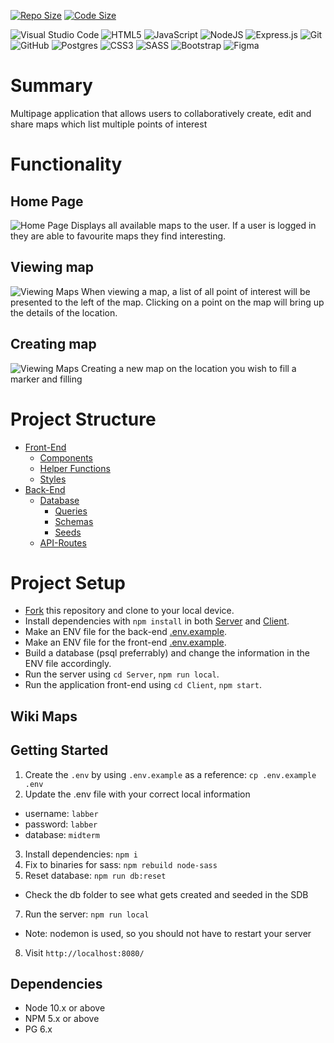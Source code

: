 
[![Repo Size](https://img.shields.io/github/repo-size/araff-16/Wiki-Maps?style=for-the-badge)]()
[![Code Size](https://img.shields.io/github/languages/code-size/araff-16/Wiki-Maps?style=for-the-badge)]()


![Visual Studio Code](https://img.shields.io/badge/Visual%20Studio%20Code-0078d7.svg?style=for-the-badge&logo=visual-studio-code&logoColor=white)
![HTML5](https://img.shields.io/badge/html5-%23E34F26.svg?style=for-the-badge&logo=html5&logoColor=white)
![JavaScript](https://img.shields.io/badge/javascript-%23323330.svg?style=for-the-badge&logo=javascript&logoColor=%23F7DF1E)
![NodeJS](https://img.shields.io/badge/node.js-6DA55F?style=for-the-badge&logo=node.js&logoColor=white)
![Express.js](https://img.shields.io/badge/express.js-%23404d59.svg?style=for-the-badge&logo=express&logoColor=%2361DAFB)
![Git](https://img.shields.io/badge/git-%23F05033.svg?style=for-the-badge&logo=git&logoColor=white)
![GitHub](https://img.shields.io/badge/github-%23121011.svg?style=for-the-badge&logo=github&logoColor=white)
![Postgres](https://img.shields.io/badge/postgres-%23316192.svg?style=for-the-badge&logo=postgresql&logoColor=white)
![CSS3](https://img.shields.io/badge/css3-%231572B6.svg?style=for-the-badge&logo=css3&logoColor=white)
![SASS](https://img.shields.io/badge/SASS-hotpink.svg?style=for-the-badge&logo=SASS&logoColor=white)
![Bootstrap](https://img.shields.io/badge/bootstrap-%23563D7C.svg?style=for-the-badge&logo=bootstrap&logoColor=white)
![Figma](https://img.shields.io/badge/figma-%23F24E1E.svg?style=for-the-badge&logo=figma&logoColor=white)

# Summary

Multipage application that allows users to collaboratively create, edit and share maps which list multiple points of interest

# Functionality

## Home Page

![Home Page](./public/gif/homePageAndSearch.gif)
Displays all available maps to the user. If a user is logged in they are able to favourite maps they find interesting.

## Viewing map

![Viewing Maps](./public/gif/homePageAndSearch.gif)
When viewing a map, a list of all point of interest will be presented to the left of the map. Clicking on a point on the map will bring up the details of the location.

## Creating map

![Viewing Maps](./public/gif/homePageAndSearch.gif)
Creating a new map on the location you wish to fill a marker and filling 


# Project Structure

- [Front-End](/Client)
  - [Components](/Client/src/components)
  - [Helper Functions](/Client/src/helpers)
  - [Styles](/Client/src/components/Styles)
- [Back-End](/Server)
  - [Database](/Server/db)
    - [Queries](/Server/db/queries)
    - [Schemas](/Server/db/schema)
    - [Seeds](/Server/db/seeds)
  - [API-Routes](/Server/routes)

# Project Setup

- [Fork](https://github.com/Dev-s-Den/Devs-Den/fork) this repository and clone to your local device.
- Install dependencies with `npm install` in both [Server](/Server) and [Client](/Client).
- Make an ENV file for the back-end [.env.example](/Server/.env.example).
- Make an ENV file for the front-end [.env.example](/Client/.env.example).
- Build a database (psql preferrably) and change the information in the ENV file accordingly.
- Run the server using `cd Server`, `npm run local`.
- Run the application front-end using `cd Client`, `npm start`.





## Wiki Maps



## Getting Started

1. Create the `.env` by using `.env.example` as a reference: `cp .env.example .env`
2. Update the .env file with your correct local information 
  - username: `labber` 
  - password: `labber` 
  - database: `midterm`
3. Install dependencies: `npm i`
4. Fix to binaries for sass: `npm rebuild node-sass`
5. Reset database: `npm run db:reset`
  - Check the db folder to see what gets created and seeded in the SDB
7. Run the server: `npm run local`
  - Note: nodemon is used, so you should not have to restart your server
8. Visit `http://localhost:8080/`


## Dependencies

- Node 10.x or above
- NPM 5.x or above
- PG 6.x
